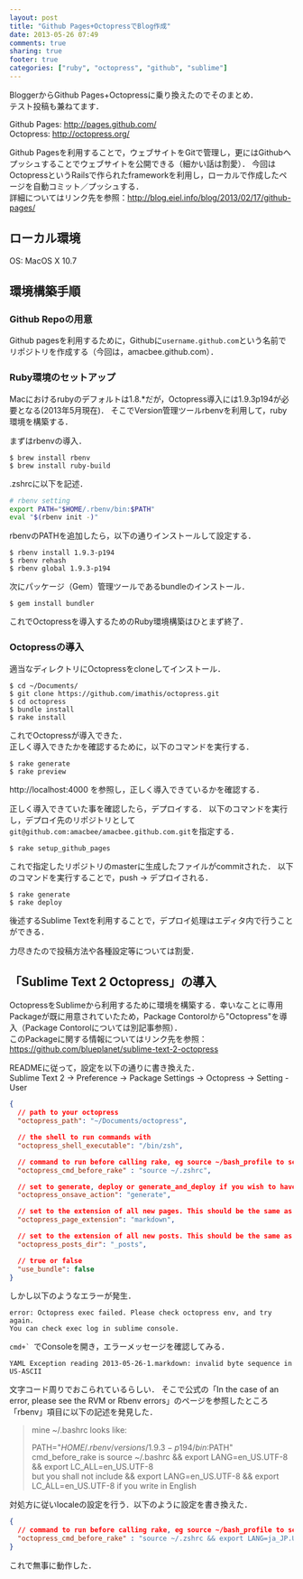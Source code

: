```yaml
---
layout: post
title: "Github Pages+OctopressでBlog作成"
date: 2013-05-26 07:49
comments: true
sharing: true
footer: true
categories: ["ruby", "octopress", "github", "sublime"]
---
```


BloggerからGithub Pages+Octopressに乗り換えたのでそのまとめ．  <br/>
テスト投稿も兼ねてます．

Github Pages: http://pages.github.com/  <br/>
Octopress: http://octopress.org/

<!-- more -->

Github Pagesを利用することで，ウェブサイトをGitで管理し，更にはGithubへプッシュすることでウェブサイトを公開できる（細かい話は割愛）．
今回はOctopressというRailsで作られたframeworkを利用し，ローカルで作成したページを自動コミット／プッシュする．  <br/>
詳細についてはリンク先を参照：http://blog.eiel.info/blog/2013/02/17/github-pages/

## ローカル環境
OS: MacOS X 10.7

## 環境構築手順
### Github Repoの用意
Github pagesを利用するために，Githubに`username.github.com`という名前でリポジトリを作成する（今回は，amacbee.github.com）．

### Ruby環境のセットアップ
Macにおけるrubyのデフォルトは1.8.*だが，Octopress導入には1.9.3p194が必要となる(2013年5月現在)．
そこでVersion管理ツールrbenvを利用して，ruby環境を構築する．

まずはrbenvの導入．

```text
$ brew install rbenv
$ brew install ruby-build
```

.zshrcに以下を記述．

```sh
# rbenv setting
export PATH="$HOME/.rbenv/bin:$PATH"
eval "$(rbenv init -)"
```

rbenvのPATHを追加したら，以下の通りインストールして設定する．

```text
$ rbenv install 1.9.3-p194
$ rbenv rehash
$ rbenv global 1.9.3-p194
```

次にパッケージ（Gem）管理ツールであるbundleのインストール．

```
$ gem install bundler
```

これでOctopressを導入するためのRuby環境構築はひとまず終了．


### Octopressの導入
適当なディレクトリにOctopressをcloneしてインストール．

```
$ cd ~/Documents/
$ git clone https://github.com/imathis/octopress.git
$ cd octopress
$ bundle install
$ rake install
```

これでOctopressが導入できた．  <br/>
正しく導入できたかを確認するために，以下のコマンドを実行する．

```
$ rake generate
$ rake preview
```

http://localhost:4000 を参照し，正しく導入できているかを確認する．

正しく導入できていた事を確認したら，デプロイする．
以下のコマンドを実行し，デプロイ先のリポジトリとして`git@github.com:amacbee/amacbee.github.com.git`を指定する．

```
$ rake setup_github_pages
```

これで指定したリポジトリのmasterに生成したファイルがcommitされた．
以下のコマンドを実行することで，push → デプロイされる．

```
$ rake generate
$ rake deploy
```

後述するSublime Textを利用することで，デプロイ処理はエディタ内で行うことができる．

力尽きたので投稿方法や各種設定等については割愛．

## 「Sublime Text 2 Octopress」の導入
OctopressをSublimeから利用するために環境を構築する．幸いなことに専用Packageが既に用意されていたため，Package Contorolから"Octopress"を導入（Package Contorolについては別記事参照）．  <br/>
このPackageに関する情報についてはリンク先を参照：https://github.com/blueplanet/sublime-text-2-octopress

READMEに従って，設定を以下の通りに書き換えた．  <br/>
Sublime Text 2 -> Preference -> Package Settings -> Octopress -> Setting - User


```json
{
  // path to your octopress
  "octopress_path": "~/Documents/octopress",

  // the shell to run commands with
  "octopress_shell_executable": "/bin/zsh",

  // command to run before calling rake, eg source ~/bash_profile to set up your local environment inc paths to ruby, rake etc.
  "octopress_cmd_before_rake" : "source ~/.zshrc",

  // set to generate, deploy or generate_and_deploy if you wish to have your changes generated into the /public folder and/or deployed upon file save
  "octopress_onsave_action": "generate",

  // set to the extension of all new pages. This should be the same as in your Rakefile setting for new_page_ext
  "octopress_page_extension": "markdown",

  // set to the extension of all new posts. This should be the same as in your Rakefile setting for posts_dir
  "octopress_posts_dir": "_posts",

  // true or false
  "use_bundle": false
}

```

しかし以下のようなエラーが発生．

```text
error: Octopress exec failed. Please check octopress env, and try again.
You can check exec log in sublime console.
```

``cmd+` ``でConsoleを開き，エラーメッセージを確認してみる．

```
YAML Exception reading 2013-05-26-1.markdown: invalid byte sequence in US-ASCII
```

文字コード周りでおこられているらしい．
そこで公式の「In the case of an error, please see the RVM or Rbenv errors」のページを参照したところ「rbenv」項目に以下の記述を発見した．

> mine ~/.bashrc looks like:
>
> PATH="$HOME/.rbenv/versions/1.9.3-p194/bin:$PATH"  <br/>
> cmd_before_rake is source ~/.bashrc && export LANG=en_US.UTF-8 && export LC_ALL=en_US.UTF-8  <br/>
> but you shall not include && export LANG=en_US.UTF-8 && export LC_ALL=en_US.UTF-8 if you write in English

対処方に従いlocaleの設定を行う．以下のように設定を書き換えた．

```json
{
  // command to run before calling rake, eg source ~/bash_profile to set up your local environment inc paths to ruby, rake etc.
  "octopress_cmd_before_rake" : "source ~/.zshrc && export LANG=ja_JP.UTF-8 && export LC_ALL=ja_JP.UTF-8",
}
```

これで無事に動作した．
